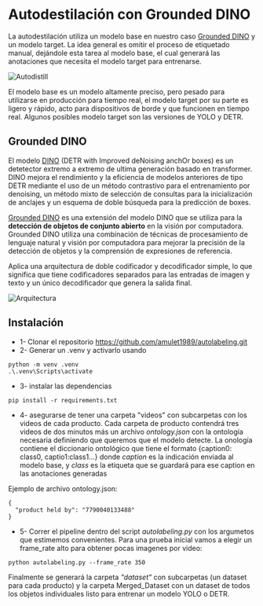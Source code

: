 # Autodestilación con Grounded DINO
La autodestilación utiliza un modelo base en nuestro caso [Grounded DINO](https://arxiv.org/pdf/2303.05499.pdf) y un modelo target. La idea general es omitir el proceso de etiquetado manual, dejándole esta tarea al modelo base, el cual generará las anotaciones que necesita el modelo target para entrenarse. 

![Autodistill](https://i.imgur.com/qqmdE2B.jpg)

El modelo base es un modelo altamente preciso, pero pesado para utilizarse en producción para tiempo real, el modelo target por su parte es ligero y rápido, acto para dispositivos de borde y que funcionen en tiempo real. Algunos posibles modelo target son las versiones de YOLO y DETR. 

## Grounded DINO
El modelo [DINO](https://arxiv.org/pdf/2203.03605.pdf) (DETR with Improved deNoising anchOr boxes) es un detetector extremo a extremo de ultima generación basado en transformer. DINO mejora el rendimiento y la eficiencia de modelos anteriores de tipo DETR mediante el uso de un método contrastivo para el entrenamiento por denoising, un método mixto de selección de consultas para la inicialización de anclajes y un esquema de doble búsqueda para la predicción de boxes.

[Grounded DINO](https://arxiv.org/pdf/2303.05499.pdf) es una extensión del modelo DINO que se utiliza para la **detección de objetos de conjunto abierto** en la visión por computadora. Grounded DINO utiliza una combinación de técnicas de procesamiento de lenguaje natural y visión por computadora para mejorar la precisión de la detección de objetos y la comprensión de expresiones de referencia.

Aplica una arquitectura de doble codificador y decodificador simple, lo que significa que tiene codificadores separados para las entradas de imagen y texto y un único decodificador que genera la salida final.

![Arquitectura](https://i.imgur.com/REICgNm.png)

## Instalación
- 1- Clonar el repositorio https://github.com/amulet1989/autolabeling.git
- 2- Generar un .venv y activarlo usando

```
python -m venv .venv
.\.venv\Scripts\activate
```
- 3- instalar las dependencias
```
pip install -r requirements.txt
```
- 4- asegurarse de tener una carpeta "videos" con subcarpetas con los videos de cada producto. Cada carpeta de producto contendrá tres videos de dos minutos más un archivo *ontology.json* con la ontología necesaria definiendo que queremos que el modelo detecte. La onología contiene el diccionario ontológico que tiene el formato {caption0: class0, captio1:class1...} donde *caption* es la indicación enviada al modelo base, y *class* es la etiqueta que se guardará para ese caption en las anotaciones generadas

Ejemplo de archivo ontology.json:
```
{
  "product held by": "7790040133488"
}
```
- 5- Correr el pipeline dentro del script *autolabeling.py* con los argumetos que estimemos convenientes. Para una prueba inicial vamos a elegir un frame_rate alto para obtener pocas imagenes por video:

```
python autolabeling.py --frame_rate 350

```
Finalmente se generará la carpeta *"dataset"* con subcarpetas (un dataset para cada producto) y la carpeta Merged_Dataset con un dataset de todos los objetos individuales listo para entrenar un modelo YOLO o DETR. 